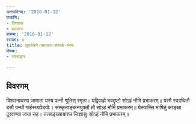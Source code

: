 ```yaml
---
अन्त्यदिनम्: '2016-01-12'
पात्राणि:
- विश्वासः
- प्रभाकरः
प्रारम्भः: '2016-01-12'
रस्यता: ४
title: तुरुवेकेरे-प्रभाकर-सम्पर्क-यत्नः
विषयः:
- सत्सङ्गः

---
```


## विवरणम्
विश्वानाथस्य जामाता यस्य पत्नी श्रुतिस् स्मृता।
यद्विवाहो भवद्दृष्टो सोऽहं नौमि प्रभाकरम्॥
​​यस्मै स्वग्रथितौ दत्तौ ग्रन्थौ गार्हस्थ्यवेदयोः।
संस्कृताङ्कनयुक्तौ तौ सोऽहं नौमि प्रभाकरम्॥
​येस्यास्ति भाषितुं काङ्क्षा दूरवाण्या त्वया सह।
तत्सङ्ख्यायाश्च जिज्ञासुः सोऽहं नौमि प्रभाकरम्॥ 

